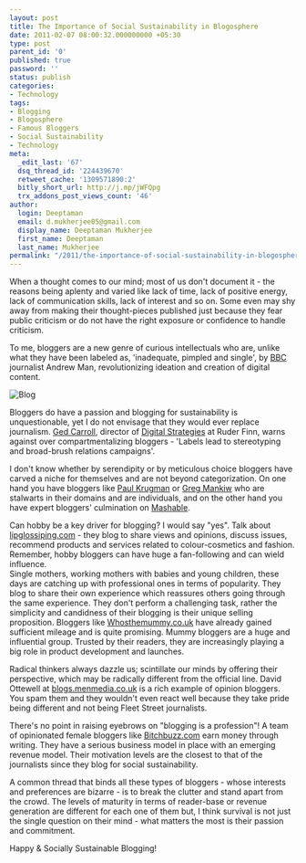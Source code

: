 ```yaml
---
layout: post
title: The Importance of Social Sustainability in Blogosphere
date: 2011-02-07 08:00:32.000000000 +05:30
type: post
parent_id: '0'
published: true
password: ''
status: publish
categories:
- Technology
tags:
- Blogging
- Blogosphere
- Famous Bloggers
- Social Sustainability
- Technology
meta:
  _edit_last: '67'
  dsq_thread_id: '224439670'
  retweet_cache: '1309571890:2'
  bitly_short_url: http://j.mp/jWFQpg
  trx_addons_post_views_count: '46'
author:
  login: Deeptaman
  email: d.mukherjee05@gmail.com
  display_name: Deeptaman Mukherjee
  first_name: Deeptaman
  last_name: Mukherjee
permalink: "/2011/the-importance-of-social-sustainability-in-blogosphere/"
---
```

<p>When a thought comes to our mind; most of us don't document it - the reasons being aplenty and varied like lack of time, lack of positive energy, lack of communication skills, lack of interest and so on. Some even may shy away from making their thought-pieces published just because they fear public criticism or do not have the right exposure or confidence to handle criticism.</p>
<p>To me, bloggers are a new genre of curious intellectuals who are, unlike what they have been labeled as, 'inadequate, pimpled and single', by <a href="http://www.bbc.co.uk/">BBC</a> journalist Andrew Man, revolutionizing ideation and creation of digital content.</p>

<p><img src="/static/2011/02/blog.jpg" alt="Blog" class="alignright" /></p>
<p>Bloggers do have a passion and blogging for sustainability is unquestionable, yet I do not envisage that they would ever replace journalism. <a href="http://www.naymz.com/ged_carroll_2328920">Ged Carroll</a>, director of <a href="http://www.digitalstrategies.com/">Digital Strategies</a> at Ruder Finn, warns against over compartmentalizing bloggers - 'Labels lead to stereotyping and broad-brush relations campaigns'.</p>
<p>I don't know whether by serendipity or by meticulous choice bloggers have carved a niche for themselves and are not beyond categorization. On one hand you have bloggers like <a href="http://www.krugman.blogs.nytimes.com/">Paul Krugman</a> or <a href="http://www.gregmankiw.blogspot.com/">Greg Mankiw</a> who are stalwarts in their domains and are individuals, and on the other hand you have expert bloggers' culmination on <a href="http://www.mashable.com/">Mashable</a>.</p>
<p>Can hobby be a key driver for blogging? I would say "yes". Talk about <a href="http://www.lipglossiping.com/">lipglossiping.com</a> - they blog to share views and opinions, discuss issues, recommend products and services related to colour-cosmetics and fashion. Remember, hobby bloggers can have huge a fan-following and can wield influence.<br />
Single mothers, working mothers with babies and young children, these days are catching up with professional ones in terms of popularity. They blog to share their own experience which reassures others going through the same experience. They don't perform a challenging task, rather the simplicity and candidness of their blogging is their unique selling proposition. Bloggers like <a href="http://www.whosthemummy.co.uk">Whosthemummy.co.uk</a> have already gained sufficient mileage and is quite promising. Mummy bloggers are a huge and influential group. Trusted by their readers, they are increasingly playing a big role in product development and launches.</p>
<p>Radical thinkers always dazzle us; scintillate our minds by offering their perspective, which may be radically different from the official line. David Ottewell at <a href="http://www.blogs.menmedia.co.uk">blogs.menmedia.co.uk</a> is a rich example of opinion bloggers. You spam them and they wouldn't even react well because they take pride being different and not being Fleet Street journalists.</p>
<p>There's no point in raising eyebrows on "blogging is a profession"! A team of opinionated female bloggers like <a href="http://www.bitchbuzz.com/">Bitchbuzz.com</a> earn money through writing. They have a serious business model in place with an emerging revenue model. Their motivation levels are the closest to that of the journalists since they blog for social sustainability.  </p>
<p>A common thread that binds all these types of bloggers - whose interests and preferences are bizarre - is to break the clutter and stand apart from the crowd. The levels of maturity in terms of reader-base or revenue generation are different for each one of them but, I think survival is not just the single question on their mind - what matters the most is their passion and commitment.</p>
<p>Happy & Socially Sustainable Blogging!</p>
